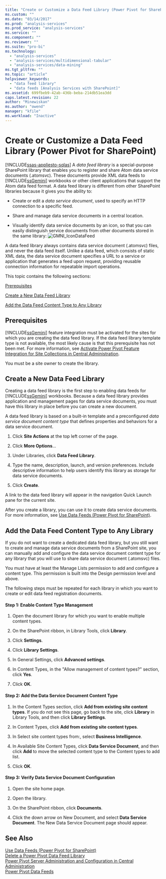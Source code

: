 ```yaml
---
title: "Create or Customize a Data Feed Library (Power Pivot for SharePoint) | Microsoft Docs"
ms.custom: ""
ms.date: "03/14/2017"
ms.prod: "analysis-services"
ms.prod_service: "analysis-services"
ms.service: ""
ms.component: ""
ms.reviewer: ""
ms.suite: "pro-bi"
ms.technology: 
  - "analysis-services"
  - "analysis-services/multidimensional-tabular"
  - "analysis-services/data-mining"
ms.tgt_pltfrm: ""
ms.topic: "article"
helpviewer_keywords: 
  - "data feed library"
  - "data feeds [Analysis Services with SharePoint]"
ms.assetid: 699fbeb9-42ab-436b-beba-214db51ea3dd
caps.latest.revision: 22
author: "Minewiskan"
ms.author: "owend"
manager: "kfile"
ms.workload: "Inactive"
---
```

# Create or Customize a Data Feed Library (Power Pivot for SharePoint)
[!INCLUDE[ssas-appliesto-sqlas](../../includes/ssas-appliesto-sqlas.md)]
  A *data feed library* is a special-purpose SharePoint library that enables you to register and share Atom data service documents (.atomsvc). These documents provide XML data feeds to [!INCLUDE[ssGemini](../../includes/ssgemini-md.md)] workbooks or other client applications that support the Atom data feed format. A data feed library is different from other SharePoint libraries because it gives you the ability to:  
  
-   Create or edit a *data service document*, used to specify an HTTP connection to a specific feed.  
  
-   Share and manage data service documents in a central location.  
  
-   Visually identify data service documents by an icon, so that you can easily distinguish service documents from other documents stored in the same library: ![GMNI_IconDataFeed](../../analysis-services/power-pivot-sharepoint/media/gmni-icondatafeed.gif "GMNI_IconDataFeed")  
  
 A data feed library always contains data service document (.atomsvc) files, and never the data feed itself. Unlike a data feed, which consists of static XML data, the data service document specifies a URL to a service or application that generates a feed upon request, providing reusable connection information for repeatable import operations.  
  
 This topic contains the following sections:  
  
 [Prerequisites](#prereq)  
  
 [Create a New Data Feed Library](#createlib)  
  
 [Add the Data Feed Content Type to Any Library](#addtolib)  
  
##  <a name="prereq"></a> Prerequisites  
 [!INCLUDE[ssGemini](../../includes/ssgemini-md.md)] feature integration must be activated for the sites for which you are creating the data feed library. If the data feed library template type is not available, the most likely cause is that this prerequisite has not been met. For more information, see [Activate Power Pivot Feature Integration for Site Collections in Central Administration](../../analysis-services/power-pivot-sharepoint/activate-power-pivot-integration-for-site-collections-in-ca.md).  
  
 You must be a site owner to create the library.  
  
##  <a name="createlib"></a> Create a New Data Feed Library  
 Creating a data feed library is the first step to enabling data feeds for [!INCLUDE[ssGemini](../../includes/ssgemini-md.md)] workbooks. Because a data feed library provides application and management pages for data service documents, you must have this library in place before you can create a new document.  
  
 A data feed library is based on a built-in template and a preconfigured *data service document content type* that defines properties and behaviors for a data service document.  
  
1.  Click **Site Actions** at the top left corner of the page.  
  
2.  Click **More Options**…  
  
3.  Under Libraries, click **Data Feed Library**.  
  
4.  Type the name, description, launch, and version preferences. Include descriptive information to help users identify this library as storage for data service documents.  
  
5.  Click **Create**.  
  
 A link to the data feed library will appear in the navigation Quick Launch pane for the current site.  
  
 After you create a library, you can use it to create data service documents. For more information, see [Use Data Feeds &#40;Power Pivot for SharePoint&#41;](../../analysis-services/power-pivot-sharepoint/use-data-feeds-power-pivot-for-sharepoint.md).  
  
##  <a name="addtolib"></a> Add the Data Feed Content Type to Any Library  
 If you do not want to create a dedicated data feed library, but you still want to create and manage data service documents from a SharePoint site, you can manually add and configure the data service document content type for any library that you will use to share data service document (.atomsvc) files.  
  
 You must have at least the Manage Lists permission to add and configure a content type. This permission is built into the Design permission level and above.  
  
 The following steps must be repeated for each library in which you want to create or edit data feed registration documents.  
  
#### Step 1: Enable Content Type Management  
  
1.  Open the document library for which you want to enable multiple content types.  
  
2.  On the SharePoint ribbon, in Library Tools, click **Library**.  
  
3.  Click **Settings**.  
  
4.  Click **Library Settings**.  
  
5.  In General Settings, click **Advanced settings**.  
  
6.  In Content Types, in the "Allow management of content types?" section, click **Yes**.  
  
7.  Click **OK**.  
  
#### Step 2: Add the Data Service Document Content Type  
  
1.  In the Content Types section, click **Add from existing site content types**. If you do not see this page, go back to the site, click **Library** in Library Tools, and then click **Library Settings**.  
  
2.  In Content Types, click **Add from existing site content types**.  
  
3.  In Select site content types from:, select **Business Intelligence**.  
  
4.  In Available Site Content Types, click **Data Service Document**, and then click **Add** to move the selected content type to the Content types to add list.  
  
5.  Click **OK**.  
  
#### Step 3: Verify Data Service Document Configuration  
  
1.  Open the site home page.  
  
2.  Open the library.  
  
3.  On the SharePoint ribbon, click **Documents**.  
  
4.  Click the down arrow on New Document, and select **Data Service Document**. The New Data Service Document page should appear.  
  
## See Also  
 [Use Data Feeds &#40;Power Pivot for SharePoint&#41;](../../analysis-services/power-pivot-sharepoint/use-data-feeds-power-pivot-for-sharepoint.md)   
 [Delete a Power Pivot Data Feed Library](../../analysis-services/power-pivot-sharepoint/delete-a-power-pivot-data-feed-library.md)   
 [Power Pivot Server Administration and Configuration in Central Administration](../../analysis-services/power-pivot-sharepoint/power-pivot-server-administration-and-configuration-in-central-administration.md)   
 [Power Pivot Data Feeds](../../analysis-services/power-pivot-sharepoint/power-pivot-data-feeds.md)  
  
  
